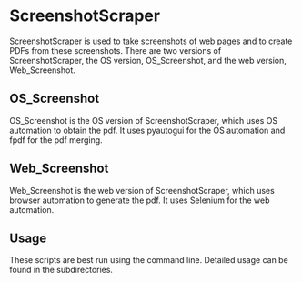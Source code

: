 # ScreenshotScraper
ScreenshotScraper is used to take screenshots of web pages and to create PDFs from these screenshots. There are two versions of ScreenshotScraper, the OS version, OS_Screenshot, and the web version, Web_Screenshot.

## OS_Screenshot
OS_Screenshot is the OS version of ScreenshotScraper, which uses OS automation to obtain the pdf. It uses pyautogui for the OS automation and fpdf for the pdf merging.  

## Web_Screenshot
Web_Screenshot is the web version of ScreenshotScraper, which uses browser automation to generate the pdf. It uses Selenium for the web automation. 

## Usage
These scripts are best run using the command line. Detailed usage can be found in the subdirectories.
